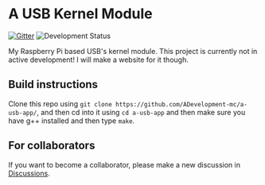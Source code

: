 # A USB Kernel Module
[![Gitter](https://badges.gitter.im/a-usb-app/community.svg)](https://gitter.im/a-usb-app/community?utm_source=badge&utm_medium=badge&utm_campaign=pr-badge)
![Development Status](https://img.shields.io/badge/development-inactive-red)

My Raspberry Pi based USB's kernel module.
This project is currently not in active development! I will make a website for it though.

## Build instructions

Clone this repo using `git clone https://github.com/ADevelopment-mc/a-usb-app/`, and then cd into it using `cd a-usb-app` and then make sure you have g++ installed and then type `make`.

## For collaborators
If you want to become a collaborator, please make a new discussion in [Discussions](https://github.com/ADevelopment-mc/a-usb-app/discussions).
